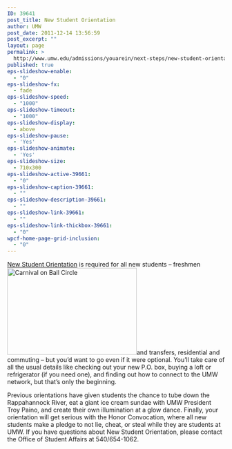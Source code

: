 ```yaml
---
ID: 39641
post_title: New Student Orientation
author: UMW
post_date: 2011-12-14 13:56:59
post_excerpt: ""
layout: page
permalink: >
  http://www.umw.edu/admissions/youarein/next-steps/new-student-orientation/
published: true
eps-slideshow-enable:
  - "0"
eps-slideshow-fx:
  - fade
eps-slideshow-speed:
  - "1000"
eps-slideshow-timeout:
  - "1000"
eps-slideshow-display:
  - above
eps-slideshow-pause:
  - 'Yes'
eps-slideshow-animate:
  - 'Yes'
eps-slideshow-size:
  - 710x300
eps-slideshow-active-39661:
  - "0"
eps-slideshow-caption-39661:
  - ""
eps-slideshow-description-39661:
  - ""
eps-slideshow-link-39661:
  - ""
eps-slideshow-link-thickbox-39661:
  - "0"
wpcf-home-page-grid-inclusion:
  - "0"
---
```

<a href="http://students.umw.edu/fredericksburg-orientation/">New Student Orientation</a> is required for all new students – freshmen <img class="alignright wp-image-39661 size-full" src="http://admissions.umw.edu/youarein/files/2011/12/UMW-Orientation.jpg" alt="Carnival on Ball Circle" width="300" height="201" />and transfers, residential and commuting – but you’d want to go even if it were optional. You’ll take care of all the usual details like checking out your new P.O. box, buying a loft or refrigerator (if you need one), and finding out how to connect to the UMW network, but that’s only the beginning.

Previous orientations have given students the chance to tube down the Rappahannock River, eat a giant ice cream sundae with UMW President Troy Paino, and create their own illumination at a glow dance. Finally, your orientation will get serious with the Honor Convocation, where all new students make a pledge to not lie, cheat, or steal while they are students at UMW. If you have questions about New Student Orientation, please contact the Office of Student Affairs at 540/654-1062.